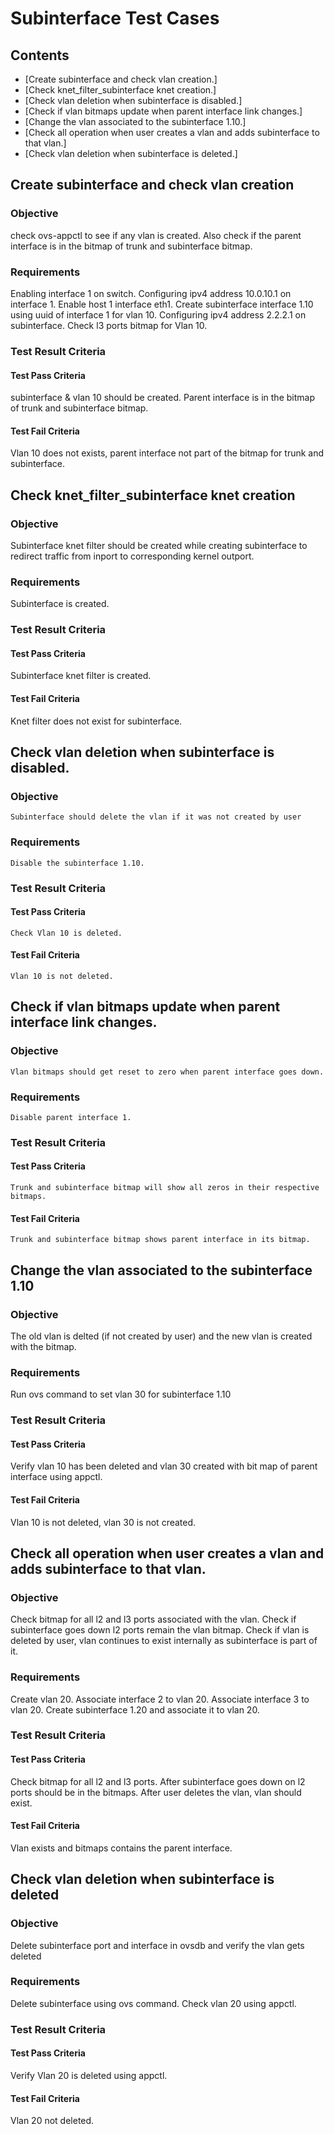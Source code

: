 
# Subinterface Test Cases

## Contents

- [Create subinterface and check vlan creation.]
- [Check knet_filter_subinterface knet creation.]
- [Check vlan deletion when subinterface is disabled.]
- [Check if vlan bitmaps update when parent interface link changes.]
- [Change the vlan associated to the subinterface 1.10.]
- [Check all operation when user creates a vlan and adds subinterface to that vlan.]
- [Check vlan deletion when subinterface is deleted.]


## Create subinterface and check vlan creation
### Objective
   check ovs-appctl to see if any vlan is created. Also check if the parent interface is in the bitmap of trunk and subinterface bitmap.
### Requirements
   Enabling interface 1 on switch.
   Configuring ipv4 address 10.0.10.1 on interface 1.
   Enable host 1 interface eth1.
   Create subinterface interface 1.10 using uuid of interface 1 for vlan 10.
   Configuring ipv4 address 2.2.2.1 on subinterface.
   Check l3 ports bitmap for Vlan 10.
### Test Result Criteria
#### Test Pass Criteria
   subinterface & vlan 10 should be created.
   Parent interface is in the bitmap of trunk and subinterface bitmap.
#### Test Fail Criteria
   Vlan 10 does not exists, parent interface not part of the bitmap for trunk and subinterface.

## Check knet_filter_subinterface knet creation
### Objective
   Subinterface knet filter should be created while creating subinterface to redirect traffic from inport to corresponding kernel outport.
### Requirements
   Subinterface is created.
### Test Result Criteria
#### Test Pass Criteria
   Subinterface knet filter is created.
#### Test Fail Criteria
   Knet filter does not exist for subinterface.

## Check vlan deletion when subinterface is disabled.
### Objective
    Subinterface should delete the vlan if it was not created by user
### Requirements
    Disable the subinterface 1.10.
### Test Result Criteria
#### Test Pass Criteria
    Check Vlan 10 is deleted.
#### Test Fail Criteria
    Vlan 10 is not deleted.

## Check if vlan bitmaps update when parent interface link changes.
### Objective
    Vlan bitmaps should get reset to zero when parent interface goes down.
### Requirements
    Disable parent interface 1.
### Test Result Criteria
#### Test Pass Criteria
    Trunk and subinterface bitmap will show all zeros in their respective bitmaps.
#### Test Fail Criteria
    Trunk and subinterface bitmap shows parent interface in its bitmap.

## Change the vlan associated to the subinterface 1.10
### Objective
   The old vlan is delted (if not created by user) and the new vlan is created with the bitmap.
### Requirements
   Run ovs command to set vlan 30 for subinterface 1.10
### Test Result Criteria
#### Test Pass Criteria
   Verify vlan 10 has been deleted and vlan 30 created with bit map of parent interface using appctl.
#### Test Fail Criteria
   Vlan 10 is not deleted, vlan 30 is not created.

## Check all operation when user creates a vlan and adds subinterface to that vlan.
### Objective
   Check bitmap for all l2 and l3 ports associated with the vlan.
   Check if subinterface goes down l2 ports remain the vlan bitmap.
   Check if vlan is deleted by user, vlan continues to exist internally as subinterface is part of it.
### Requirements
   Create vlan 20.
   Associate interface 2 to vlan 20.
   Associate interface 3 to vlan 20.
   Create subinterface 1.20 and associate it to vlan 20.
### Test Result Criteria
#### Test Pass Criteria
   Check bitmap for all l2 and l3 ports.
   After subinterface goes down on l2 ports should be in the bitmaps.
   After user deletes the vlan, vlan should exist.
#### Test Fail Criteria
   Vlan exists and bitmaps contains the parent interface.

## Check vlan deletion when subinterface is deleted
### Objective
   Delete subinterface port and interface in ovsdb and verify the vlan gets deleted
### Requirements
   Delete subinterface using ovs command.
   Check vlan 20 using appctl.
### Test Result Criteria
#### Test Pass Criteria
   Verify Vlan 20 is deleted using appctl.
#### Test Fail Criteria
   Vlan 20 not deleted.

